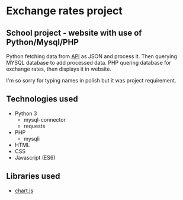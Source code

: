 # Exchange rates project

## School project - website with use of Python/Mysql/PHP

Python fetching data from [API](http://api.nbp.pl/) as JSON and process it. Then querying MYSQL database to add processed data.
PHP quering database for exchange rates, then displays it in website.

I'm so sorry for typing names in polish but it was project requirement.

## Technologies used

- Python 3
  - mysql-connector
  - requests
- PHP
  - mysqli
- HTML
- CSS
- Javascript (ES6)

## Libraries used

- [chart.js](https://www.chartjs.org/)
